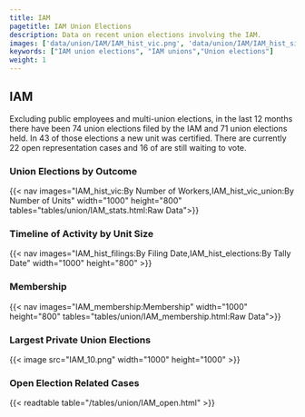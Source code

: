 ```yaml
---
title: IAM
pagetitle: IAM Union Elections
description: Data on recent union elections involving the IAM.
images: ['data/union/IAM/IAM_hist_vic.png', 'data/union/IAM/IAM_hist_size.png', 'data/union/IAM/IAM_10.png']
keywords: ["IAM union elections", "IAM unions","Union elections"]
weight: 1
---
```

##  IAM

Excluding public employees and multi-union elections, in the last 12 months there have been 74 union elections filed by the IAM and 71 union elections held. In 43 of those elections a new unit was certified. There are currently 22 open representation cases and 16 of are still waiting to vote.

### Union Elections by Outcome
{{< nav images="IAM_hist_vic:By Number of Workers,IAM_hist_vic_union:By Number of Units" width="1000" height="800" tables="tables/union/IAM_stats.html:Raw Data">}}

### Timeline of Activity by Unit Size
{{< nav images="IAM_hist_filings:By Filing Date,IAM_hist_elections:By Tally Date" width="1000" height="800" >}}

### Membership
{{< nav images="IAM_membership:Membership" width="1000" height="800" tables="tables/union/IAM_membership.html:Raw Data">}}

### Largest Private Union Elections
{{< image src="IAM_10.png" width="1000" height="1000"  >}}

### Open Election Related Cases
{{< readtable table="/tables/union/IAM_open.html" >}}

